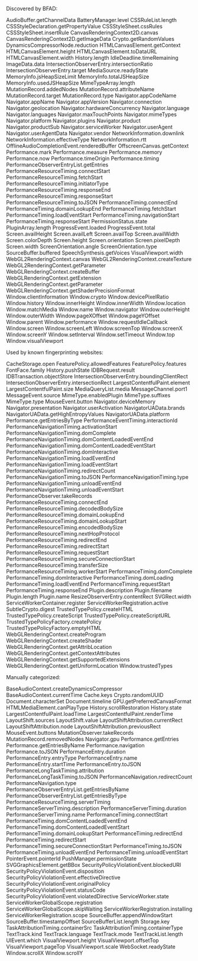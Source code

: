 Discovered by BFAD:

AudioBuffer.getChannelData
BatteryManager.level
CSSRuleList.length
CSSStyleDeclaration.getPropertyValue
CSSStyleSheet.cssRules
CSSStyleSheet.insertRule
CanvasRenderingContext2D.canvas
CanvasRenderingContext2D.getImageData
Crypto.getRandomValues
DynamicsCompressorNode.reduction
HTMLCanvasElement.getContext
HTMLCanvasElement.height
HTMLCanvasElement.toDataURL
HTMLCanvasElement.width
History.length
IdleDeadline.timeRemaining
ImageData.data
IntersectionObserverEntry.intersectionRatio
IntersectionObserverEntry.target
MediaSource.readyState
MemoryInfo.jsHeapSizeLimit
MemoryInfo.totalJSHeapSize
MemoryInfo.usedJSHeapSize
MimeTypeArray.length
MutationRecord.addedNodes
MutationRecord.attributeName
MutationRecord.target
MutationRecord.type
Navigator.appCodeName
Navigator.appName
Navigator.appVersion
Navigator.connection
Navigator.geolocation
Navigator.hardwareConcurrency
Navigator.language
Navigator.languages
Navigator.maxTouchPoints
Navigator.mimeTypes
Navigator.platform
Navigator.plugins
Navigator.product
Navigator.productSub
Navigator.serviceWorker
Navigator.userAgent
Navigator.userAgentData
Navigator.vendor
NetworkInformation.downlink
NetworkInformation.effectiveType
NetworkInformation.rtt
OfflineAudioCompletionEvent.renderedBuffer
OffscreenCanvas.getContext
Performance.mark
Performance.measure
Performance.memory
Performance.now
Performance.timeOrigin
Performance.timing
PerformanceObserverEntryList.getEntries
PerformanceResourceTiming.connectStart
PerformanceResourceTiming.fetchStart
PerformanceResourceTiming.initiatorType
PerformanceResourceTiming.responseEnd
PerformanceResourceTiming.responseStart
PerformanceResourceTiming.toJSON
PerformanceTiming.connectEnd
PerformanceTiming.domainLookupEnd
PerformanceTiming.fetchStart
PerformanceTiming.loadEventStart
PerformanceTiming.navigationStart
PerformanceTiming.responseStart
PermissionStatus.state
PluginArray.length
ProgressEvent.loaded
ProgressEvent.total
Screen.availHeight
Screen.availLeft
Screen.availTop
Screen.availWidth
Screen.colorDepth
Screen.height
Screen.orientation
Screen.pixelDepth
Screen.width
ScreenOrientation.angle
ScreenOrientation.type
SourceBuffer.buffered
SpeechSynthesis.getVoices
VisualViewport.width
WebGL2RenderingContext.canvas
WebGL2RenderingContext.createTexture
WebGL2RenderingContext.getParameter
WebGLRenderingContext.createBuffer
WebGLRenderingContext.getExtension
WebGLRenderingContext.getParameter
WebGLRenderingContext.getShaderPrecisionFormat
Window.clientInformation
Window.crypto
Window.devicePixelRatio
Window.history
Window.innerHeight
Window.innerWidth
Window.location
Window.matchMedia
Window.name
Window.navigator
Window.outerHeight
Window.outerWidth
Window.pageXOffset
Window.pageYOffset
Window.parent
Window.performance
Window.requestIdleCallback
Window.screen
Window.screenLeft
Window.screenTop
Window.screenX
Window.screenY
Window.setInterval
Window.setTimeout
Window.top
Window.visualViewport

Used by known fingerprinting websites:

CacheStorage.open
FeaturePolicy.allowedFeatures
FeaturePolicy.features
FontFace.family
History.pushState
IDBRequest.result
IDBTransaction.objectStore
IntersectionObserverEntry.boundingClientRect
IntersectionObserverEntry.intersectionRect
LargestContentfulPaint.element
LargestContentfulPaint.size
MediaQueryList.media
MessageChannel.port1
MessageEvent.source
MimeType.enabledPlugin
MimeType.suffixes
MimeType.type
MouseEvent.button
Navigator.deviceMemory
Navigator.presentation
Navigator.userActivation
NavigatorUAData.brands
NavigatorUAData.getHighEntropyValues
NavigatorUAData.platform
Performance.getEntriesByType
PerformanceEventTiming.interactionId
PerformanceNavigationTiming.activationStart
PerformanceNavigationTiming.domComplete
PerformanceNavigationTiming.domContentLoadedEventEnd
PerformanceNavigationTiming.domContentLoadedEventStart
PerformanceNavigationTiming.domInteractive
PerformanceNavigationTiming.loadEventEnd
PerformanceNavigationTiming.loadEventStart
PerformanceNavigationTiming.redirectCount
PerformanceNavigationTiming.toJSON
PerformanceNavigationTiming.type
PerformanceNavigationTiming.unloadEventEnd
PerformanceNavigationTiming.unloadEventStart
PerformanceObserver.takeRecords
PerformanceResourceTiming.connectEnd
PerformanceResourceTiming.decodedBodySize
PerformanceResourceTiming.domainLookupEnd
PerformanceResourceTiming.domainLookupStart
PerformanceResourceTiming.encodedBodySize
PerformanceResourceTiming.nextHopProtocol
PerformanceResourceTiming.redirectEnd
PerformanceResourceTiming.redirectStart
PerformanceResourceTiming.requestStart
PerformanceResourceTiming.secureConnectionStart
PerformanceResourceTiming.transferSize
PerformanceResourceTiming.workerStart
PerformanceTiming.domComplete
PerformanceTiming.domInteractive
PerformanceTiming.domLoading
PerformanceTiming.loadEventEnd
PerformanceTiming.requestStart
PerformanceTiming.responseEnd
Plugin.description
Plugin.filename
Plugin.length
Plugin.name
ResizeObserverEntry.contentRect
SVGRect.width
ServiceWorkerContainer.register
ServiceWorkerRegistration.active
SubtleCrypto.digest
TrustedTypePolicy.createHTML
TrustedTypePolicy.createScript
TrustedTypePolicy.createScriptURL
TrustedTypePolicyFactory.createPolicy
TrustedTypePolicyFactory.emptyHTML
WebGLRenderingContext.createProgram
WebGLRenderingContext.createShader
WebGLRenderingContext.getAttribLocation
WebGLRenderingContext.getContextAttributes
WebGLRenderingContext.getSupportedExtensions
WebGLRenderingContext.getUniformLocation
Window.trustedTypes


Manually categorized:

BaseAudioContext.createDynamicsCompressor
BaseAudioContext.currentTime
Cache.keys
Crypto.randomUUID
Document.characterSet
Document.timeline
GPU.getPreferredCanvasFormat
HTMLMediaElement.canPlayType
History.scrollRestoration
History.state
LargestContentfulPaint.loadTime
LargestContentfulPaint.renderTime
LayoutShift.sources
LayoutShift.value
LayoutShiftAttribution.currentRect
LayoutShiftAttribution.node
LayoutShiftAttribution.previousRect
MouseEvent.buttons
MutationObserver.takeRecords
MutationRecord.removedNodes
Navigator.gpu
Performance.getEntries
Performance.getEntriesByName
Performance.navigation
Performance.toJSON
PerformanceEntry.duration
PerformanceEntry.entryType
PerformanceEntry.name
PerformanceEntry.startTime
PerformanceEntry.toJSON
PerformanceLongTaskTiming.attribution
PerformanceLongTaskTiming.toJSON
PerformanceNavigation.redirectCount
PerformanceNavigation.type
PerformanceObserverEntryList.getEntriesByName
PerformanceObserverEntryList.getEntriesByType
PerformanceResourceTiming.serverTiming
PerformanceServerTiming.description
PerformanceServerTiming.duration
PerformanceServerTiming.name
PerformanceTiming.connectStart
PerformanceTiming.domContentLoadedEventEnd
PerformanceTiming.domContentLoadedEventStart
PerformanceTiming.domainLookupStart
PerformanceTiming.redirectEnd
PerformanceTiming.redirectStart
PerformanceTiming.secureConnectionStart
PerformanceTiming.toJSON
PerformanceTiming.unloadEventEnd
PerformanceTiming.unloadEventStart
PointerEvent.pointerId
PushManager.permissionState
SVGGraphicsElement.getBBox
SecurityPolicyViolationEvent.blockedURI
SecurityPolicyViolationEvent.disposition
SecurityPolicyViolationEvent.effectiveDirective
SecurityPolicyViolationEvent.originalPolicy
SecurityPolicyViolationEvent.statusCode
SecurityPolicyViolationEvent.violatedDirective
ServiceWorker.state
ServiceWorkerGlobalScope.registration
ServiceWorkerGlobalScope.skipWaiting
ServiceWorkerRegistration.installing
ServiceWorkerRegistration.scope
SourceBuffer.appendWindowStart
SourceBuffer.timestampOffset
SourceBufferList.length
Storage.key
TaskAttributionTiming.containerSrc
TaskAttributionTiming.containerType
TextTrack.kind
TextTrack.language
TextTrack.mode
TextTrackList.length
UIEvent.which
VisualViewport.height
VisualViewport.offsetTop
VisualViewport.pageTop
VisualViewport.scale
WebSocket.readyState
Window.scrollX
Window.scrollY